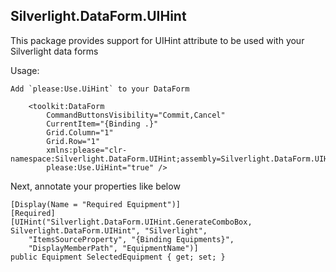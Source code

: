 Silverlight.DataForm.UIHint
------------------------------

This package provides support for UIHint attribute to be used with your Silverlight data forms

Usage:

    Add `please:Use.UiHint` to your DataForm

        <toolkit:DataForm
            CommandButtonsVisibility="Commit,Cancel"
            CurrentItem="{Binding .}"
            Grid.Column="1"
            Grid.Row="1"
            xmlns:please="clr-namespace:Silverlight.DataForm.UIHint;assembly=Silverlight.DataForm.UIHint"
            please:Use.UiHint="true" />

Next, annotate your properties like below

    [Display(Name = "Required Equipment")] 
    [Required]
    [UIHint("Silverlight.DataForm.UIHint.GenerateComboBox, Silverlight.DataForm.UIHint", "Silverlight", 
        "ItemsSourceProperty", "{Binding Equipments}",
        "DisplayMemberPath", "EquipmentName")]
    public Equipment SelectedEquipment { get; set; }
